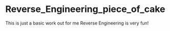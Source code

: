 # Reverse_Engineering_piece_of_cake
This is just a basic work out for me 
Reverse Engineering is very fun!
